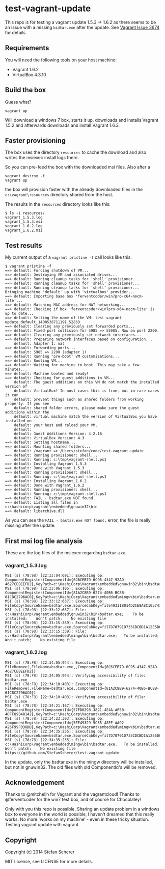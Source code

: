 # test-vagrant-update

This repo is for testing a vagrant update 1.5.3 -> 1.6.2 as there seems to be an issue 
with a missing `bsdtar.exe` after the update. See [Vagrant Issue 3674](https://github.com/mitchellh/vagrant/issues/3674) for details.

## Requirements

You will need the following tools on your host machine:

* Vagrant 1.6.2 
* VirtualBox 4.3.10

## Build the box

Guess what?

```
vagrant up
```

Will download a windows 7 box, starts it up, downloads and installs Vagrant 1.5.2 and afterwards downloads and install Vagrant 1.6.3.

## Faster provisioning

The box uses the directory `resources` to cache the download and also writes the msiexec install logs there.

So you can pre-feed the box with the downloaded msi files. Also after a

```
vagrant destroy -f
vagrant up
```

the box will provision faster with the already downloaded files in the `c:\vagrant\resources` directory shared from the host.

The results in the `resources` directory looks like this:

```
$ ls -1 resources/
vagrant_1.5.3.log
vagrant_1.5.3.msi
vagrant_1.6.2.log
vagrant_1.6.2.msi
```
## Test results

My current output of a `vagrant pristine -f` call looks like this:

```
$ vagrant pristine -f
==> default: Forcing shutdown of VM...
==> default: Destroying VM and associated drives...
==> default: Running cleanup tasks for 'shell' provisioner...
==> default: Running cleanup tasks for 'shell' provisioner...
==> default: Running cleanup tasks for 'shell' provisioner...
Bringing machine 'default' up with 'virtualbox' provider...
==> default: Importing base box 'ferventcoder/win7pro-x64-nocm-lite'...
==> default: Matching MAC address for NAT networking...
==> default: Checking if box 'ferventcoder/win7pro-x64-nocm-lite' is up to date...
==> default: Setting the name of the VM: test-vagrant-update_default_1400538711191_52833
==> default: Clearing any previously set forwarded ports...
==> default: Fixed port collision for 5985 => 55985. Now on port 2200.
==> default: Clearing any previously set network interfaces...
==> default: Preparing network interfaces based on configuration...
    default: Adapter 1: nat
==> default: Forwarding ports...
    default: 5985 => 2200 (adapter 1)
==> default: Running 'pre-boot' VM customizations...
==> default: Booting VM...
==> default: Waiting for machine to boot. This may take a few minutes...
==> default: Machine booted and ready!
==> default: Checking for guest additions in VM...
    default: The guest additions on this VM do not match the installed version of
    default: VirtualBox! In most cases this is fine, but in rare cases it can
    default: prevent things such as shared folders from working properly. If you see
    default: shared folder errors, please make sure the guest additions within the
    default: virtual machine match the version of VirtualBox you have installed on
    default: your host and reload your VM.
    default: 
    default: Guest Additions Version: 4.2.16
    default: VirtualBox Version: 4.3
==> default: Setting hostname...
==> default: Mounting shared folders...
    default: /vagrant => /Users/stefan/code/test-vagrant-update
==> default: Running provisioner: shell...
    default: Running: c:\tmp\vagrant-shell.ps1
==> default: Installing Vagrant 1.5.3
==> default: Done with Vagrant 1.5.3
==> default: Running provisioner: shell...
    default: Running: c:\tmp\vagrant-shell.ps1
==> default: Installing Vagrant_1.6.2
==> default: Done with Vagrant_1.6.2
==> default: Running provisioner: shell...
    default: Running: c:\tmp\vagrant-shell.ps1
==> default: FAIL - bsdtar.exe NOT found.
==> default: Listing all files in c:\hashicorp\vagrant\embedded\gnuwin32\bin
==> default: libarchive.dll
```

As you can see the `FAIL - bastar.exe NOT found.` error, the file is really missing after the update.

## First msi log file analysis

These are the log files of the msiexec regarding `bsdtar.exe`.


### vagrant_1.5.3.log

```
MSI (s) (78:98) [22:33:04:691]: Executing op: ComponentRegister(ComponentId={6C6CEB7D-6C95-4347-92AD-4627CEBEEFD2},KeyPath=c:\HashiCorp\Vagrant\embedded\gnuwin32\bin\bsdtar.exe,State=3,,Disk=1,SharedDllRefCount=0,BinaryType=0)
MSI (s) (78:98) [22:33:06:105]: Executing op: ComponentRegister(ComponentId={81A2C8B9-6274-40B6-BC8B-61C8C2796AC0},KeyPath=c:\HashiCorp\Vagrant\embedded\mingw\bin\bsdtar.exe,State=3,,Disk=1,SharedDllRefCount=0,BinaryType=0)
MSI (s) (78:98) [22:33:12:637]: Executing op: FileCopy(SourceName=bsdtar.exe,SourceCabKey=fil5493118014D2CE8ABC10574179771328,DestName=bsdtar.exe,Attributes=512,FileSize=75264,PerTick=65536,,VerifyMedia=1,,,,,CheckCRC=0,Version=2.4.12.3100,Language=1033,InstallMode=58982400,,,,,,,)
MSI (s) (78:98) [22:33:12:637]: File: c:\HashiCorp\Vagrant\embedded\gnuwin32\bin\bsdtar.exe;    To be installed;    Won't patch;    No existing file
MSI (s) (78:98) [22:33:15:339]: Executing op: FileCopy(SourceName=bsdtar.exe,SourceCabKey=fil7D70791D735CDCBD1A12E5DCBCD11800,DestName=bsdtar.exe,Attributes=512,FileSize=73728,PerTick=65536,,VerifyMedia=1,,,,,CheckCRC=0,,,InstallMode=58982400,HashOptions=0,HashPart1=-728757211,HashPart2=717283750,HashPart3=642632498,HashPart4=1953887051,,)
MSI (s) (78:98) [22:33:15:339]: File: c:\HashiCorp\Vagrant\embedded\mingw\bin\bsdtar.exe;   To be installed;    Won't patch;    No existing file
```

### vagrant_1.6.2.log

```
MSI (s) (78:F8) [22:34:05:944]: Executing op: FileRemove(,FileName=bsdtar.exe,,ComponentId={6C6CEB7D-6C95-4347-92AD-4627CEBEEFD2})
MSI (s) (78:F8) [22:34:05:944]: Verifying accessibility of file: bsdtar.exe
MSI (s) (78:F8) [22:34:10:403]: Executing op: FileRemove(,FileName=bsdtar.exe,,ComponentId={81A2C8B9-6274-40B6-BC8B-61C8C2796AC0})
MSI (s) (78:F8) [22:34:10:403]: Verifying accessibility of file: bsdtar.exe
MSI (s) (78:78) [22:34:21:167]: Executing op: ComponentRegister(ComponentId={57FD6298-3821-4E4A-AF50-4DFF89B48142},KeyPath=c:\HashiCorp\Vagrant\embedded\gnuwin32\bin\bsdtar.exe,State=3,,Disk=1,SharedDllRefCount=2,BinaryType=0)
MSI (s) (78:78) [22:34:23:303]: Executing op: ComponentRegister(ComponentId={5EE49329-5C55-48FF-AA92-A26F99F038DB},KeyPath=c:\HashiCorp\Vagrant\embedded\mingw\bin\bsdtar.exe,State=3,,Disk=1,SharedDllRefCount=2,BinaryType=0)
MSI (s) (78:78) [22:34:35:235]: Executing op: FileCopy(SourceName=bsdtar.exe,SourceCabKey=fil7D70791D735CDCBD1A12E5DCBCD11800,DestName=bsdtar.exe,Attributes=512,FileSize=73728,PerTick=65536,,VerifyMedia=1,,,,,CheckCRC=0,,,InstallMode=58982400,HashOptions=0,HashPart1=-728757211,HashPart2=717283750,HashPart3=642632498,HashPart4=1953887051,,)
MSI (s) (78:78) [22:34:35:235]: File: c:\HashiCorp\Vagrant\embedded\mingw\bin\bsdtar.exe;   To be installed;    Won't patch;    No existing file
https://github.com/StefanScherer/test-vagrant-update
```

In the update, only the bsdtar.exe in the mingw directory will be installed, but not in gnuwin32.
The old files with old ComponentId's will be removed.

## Acknowledgement

Thanks to @mitchellh for Vagrant and the vagrantcloud!
Thanks to @ferventcoder for the win7 test box, and of course for Chocolatey!

Only with you this repo is possible. Sharing an update problem in a windows box to everyone in the world is possible, I haven't dreamed that this really works. 
No more 'works on my machine' - even in these tricky situation. Testing vagrant update with vagrant. 

## Copyright
Copyright (c) 2014 Stefan Scherer

MIT License, see LICENSE for more details.


